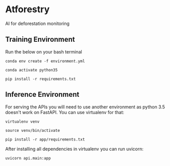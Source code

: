 # Atforestry
AI for deforestation monitoring

## Training Environment
Run the below on your bash terminal

`conda env create -f environment.yml`

`conda activate python35`

`pip install -r requirements.txt`

## Inference Environment
For serving the APIs you will need to use another environment as python 3.5 doesn't work on FastAPI. You can use virtualenv for that:

`virtualenv venv`

`source venv/bin/activate`

`pip install -r app/requirements.txt`

After installing all dependencies in virtualenv you can run uvicorn:

`uvicorn api.main:app`








